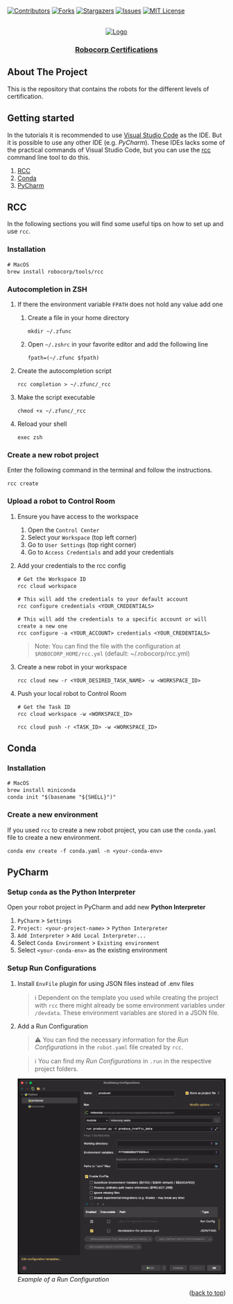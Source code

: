 <div id="top"></div>

<!-- PROJECT SHIELDS -->
[![Contributors][contributors-shield]][contributors-url]
[![Forks][forks-shield]][forks-url]
[![Stargazers][stars-shield]][stars-url]
[![Issues][issues-shield]][issues-url]
[![MIT License][license-shield]][license-url]
<!-- END OF PROJECT SHIELDS -->

<!-- PROJECT LOGO -->
<br />
<div align="center">
    <a href="#">
        <img src="https://avatars.githubusercontent.com/u/54288445?s=200&v=4?raw=true" alt="Logo" height="180">
    </a>
    <h3 ><a href="https://robocorp.com/docs/courses">Robocorp Certifications</a></h3>
</div>

## About The Project

This is the repository that contains the robots for the different levels of certification.

## Getting started

In the tutorials it is recommended to use [Visual Studio Code](https://code.visualstudio.com/) as the IDE.
But it is possible to use any other IDE (e.g. *PyCharm*).
These IDEs lacks some of the practical commands of Visual Studio Code,
but you can use the [rcc](https://robocorp.com/docs/rcc/overview) command line tool to do this.

1. [RCC](#rcc)
2. [Conda](#conda)
3. [PyCharm](#pycharm)

## RCC

In the following sections you will find some useful tips on how to set up and use `rcc`.

### Installation

```shell
# MacOS
brew install robocorp/tools/rcc
```

### Autocompletion in ZSH

1. If there the environment variable `FPATH` does not hold any value add one
   1. Create a file in your home directory

      ```shell
      mkdir ~/.zfunc
      ```

   2. Open `~/.zshrc` in your favorite editor and add the following line

      ```text
      fpath=(~/.zfunc $fpath)
      ```

2. Create the autocompletion script

   ```shell
   rcc completion > ~/.zfunc/_rcc
   ```

3. Make the script executable

   ```shell
   chmod +x ~/.zfunc/_rcc
   ```

4. Reload your shell

   ```shell
   exec zsh
   ```

### Create a new robot project

Enter the following command in the terminal and follow the instructions.

```shell
rcc create
```

### Upload a robot to Control Room

1. Ensure you have access to the workspace
   1. Open the `Control Center`
   2. Select your `Workspace` (top left corner)
   3. Go to `User Settings` (top right corner)
   4. Go to `Access Credentials` and add your credentials

2. Add your credentials to the rcc config

   ```shell
   # Get the Workspace ID
   rcc cloud workspace
   ```

   ```shell
   # This will add the credentials to your default account
   rcc configure credentials <YOUR_CREDENTIALS>
   ```

   ```shell
   # This will add the credentials to a specific account or will create a new one
   rcc configure -a <YOUR_ACCOUNT> credentials <YOUR_CREDENTIALS>
   ```

   > Note: You can find the file with the configuration at `$ROBOCORP_HOME/rcc.yml` (default: ~/.robocorp/rcc.yml)

3. Create a new robot in your workspace

   ```shell
   rcc cloud new -r <YOUR_DESIRED_TASK_NAME> -w <WORKSPACE_ID>
   ```

4. Push your local robot to Control Room

   ```shell
   # Get the Task ID
   rcc cloud workspace -w <WORKSPACE_ID>
   ```

   ```shell
   rcc cloud push -r <TASK_ID> -w <WORKSPACE_ID>
   ```

## Conda

### Installation

```shell
# MacOS
brew install miniconda
conda init "$(basename "${SHELL}")"
```

### Create a new environment

If you used `rcc` to create a new robot project, you can use the `conda.yaml` file to create a new environment.

```shell
conda env create -f conda.yaml -n <your-conda-env>
```

## PyCharm

### Setup `conda` as the **Python Interpreter**

Open your robot project in PyCharm and add new **Python Interpreter**

1. `PyCharm` > `Settings`
2. `Project: <your-project-name>` > `Python Interpreter`
3. `Add Interpreter` > `Add Local Interpreter...`
4. Select `Conda Environment` > `Existing environment`
5. Select `<your-conda-env>` as the existing environment

### Setup Run Configurations

1. Install `EnvFile` plugin for using JSON files instead of .env files
   > ℹ️ Dependent on the template you used while creating the project with `rcc` there might already be some
   > environment variables under `/devdata`.
   > These environment variables are stored in a JSON file.

2. Add a Run Configuration

   > ⚠️ You can find the necessary information for the *Run Configurations* in the `robot.yaml` file created by `rcc`.

   > ℹ️ You can find my *Run Configurations* in `.run` in the respective project folders.

   <p>
      <img src="images/run-config.png" alt="Example of a Run Configuration" width="800"><br>
      <em>Example of a Run Configuration</em>
   </p>



<p align="right">(<a href="#top">back to top</a>)</p>

<!-- MARKDOWN LINKS & IMAGES -->
<!-- https://www.markdownguide.org/basic-syntax/#reference-style-links -->

[contributors-shield]: https://img.shields.io/github/contributors/Miragon/robocorp-cetification.svg?style=for-the-badge

[contributors-url]: https://github.com/Miragon/robocorp-certification/graphs/contributors

[forks-shield]: https://img.shields.io/github/forks/Miragon/robocorp-certification.svg?style=for-the-badge

[forks-url]: https://github.com/Miragon/robocorp-certification/network/members

[stars-shield]: https://img.shields.io/github/stars/Miragon/robocorp-certification.svg?style=for-the-badge

[stars-url]: https://github.com/Miragon/robocorp-certification/stargazers

[issues-shield]: https://img.shields.io/github/issues/Miragon/robocorp-certification.svg?style=for-the-badge

[issues-url]: https://github.com/Miragon/robocorp-certification/issues

[license-shield]: https://img.shields.io/github/license/Miragon/robocorp-certification.svg?style=for-the-badge

[license-url]: https://github.com/Miragon/robocorp-certification/blob/main/LICENSE
